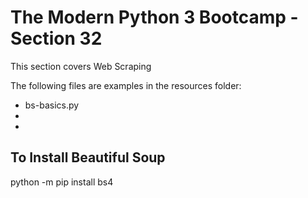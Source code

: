 # The Modern Python 3 Bootcamp - Section 32
This section covers Web Scraping

The following files are examples in the resources folder:

- bs-basics.py
- 
- 

## To Install Beautiful Soup
python -m pip install bs4